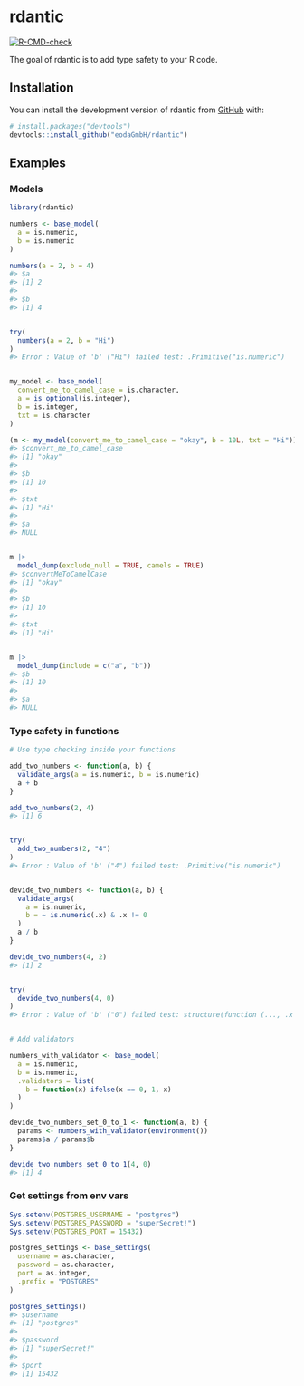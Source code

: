 
<!-- README.md is generated from README.Rmd. Please edit that file -->

# rdantic

<!-- badges: start -->

[![R-CMD-check](https://github.com/eodaGmbH/rdantic/actions/workflows/R-CMD-check.yaml/badge.svg)](https://github.com/eodaGmbH/rdantic/actions/workflows/R-CMD-check.yaml)
<!-- badges: end -->

The goal of rdantic is to add type safety to your R code.

## Installation

You can install the development version of rdantic from
[GitHub](https://github.com/) with:

``` r
# install.packages("devtools")
devtools::install_github("eodaGmbH/rdantic")
```

## Examples

### Models

``` r
library(rdantic)

numbers <- base_model(
  a = is.numeric,
  b = is.numeric
)

numbers(a = 2, b = 4)
#> $a
#> [1] 2
#> 
#> $b
#> [1] 4
```

``` r

try(
  numbers(a = 2, b = "Hi")
)
#> Error : Value of 'b' ("Hi") failed test: .Primitive("is.numeric")
```

``` r

my_model <- base_model(
  convert_me_to_camel_case = is.character,
  a = is_optional(is.integer),
  b = is.integer,
  txt = is.character
)

(m <- my_model(convert_me_to_camel_case = "okay", b = 10L, txt = "Hi"))
#> $convert_me_to_camel_case
#> [1] "okay"
#> 
#> $b
#> [1] 10
#> 
#> $txt
#> [1] "Hi"
#> 
#> $a
#> NULL
```

``` r

m |>
  model_dump(exclude_null = TRUE, camels = TRUE)
#> $convertMeToCamelCase
#> [1] "okay"
#> 
#> $b
#> [1] 10
#> 
#> $txt
#> [1] "Hi"
```

``` r

m |>
  model_dump(include = c("a", "b"))
#> $b
#> [1] 10
#> 
#> $a
#> NULL
```

### Type safety in functions

``` r
# Use type checking inside your functions

add_two_numbers <- function(a, b) {
  validate_args(a = is.numeric, b = is.numeric)
  a + b
}

add_two_numbers(2, 4)
#> [1] 6
```

``` r

try(
  add_two_numbers(2, "4")
)
#> Error : Value of 'b' ("4") failed test: .Primitive("is.numeric")
```

``` r

devide_two_numbers <- function(a, b) {
  validate_args(
    a = is.numeric,
    b = ~ is.numeric(.x) & .x != 0
  )
  a / b
}

devide_two_numbers(4, 2)
#> [1] 2
```

``` r

try(
  devide_two_numbers(4, 0)
)
#> Error : Value of 'b' ("0") failed test: structure(function (..., .x = ..1, .y = ..2, . = ..1) is.numeric(.x) & .x != 0, class = c("rlang_lambda_function", "function"))
```

``` r

# Add validators

numbers_with_validator <- base_model(
  a = is.numeric,
  b = is.numeric,
  .validators = list(
    b = function(x) ifelse(x == 0, 1, x)
  )
)

devide_two_numbers_set_0_to_1 <- function(a, b) {
  params <- numbers_with_validator(environment())
  params$a / params$b
}

devide_two_numbers_set_0_to_1(4, 0)
#> [1] 4
```

### Get settings from env vars

``` r
Sys.setenv(POSTGRES_USERNAME = "postgres")
Sys.setenv(POSTGRES_PASSWORD = "superSecret!")
Sys.setenv(POSTGRES_PORT = 15432)

postgres_settings <- base_settings(
  username = as.character,
  password = as.character,
  port = as.integer,
  .prefix = "POSTGRES"
)

postgres_settings()
#> $username
#> [1] "postgres"
#> 
#> $password
#> [1] "superSecret!"
#> 
#> $port
#> [1] 15432
```
